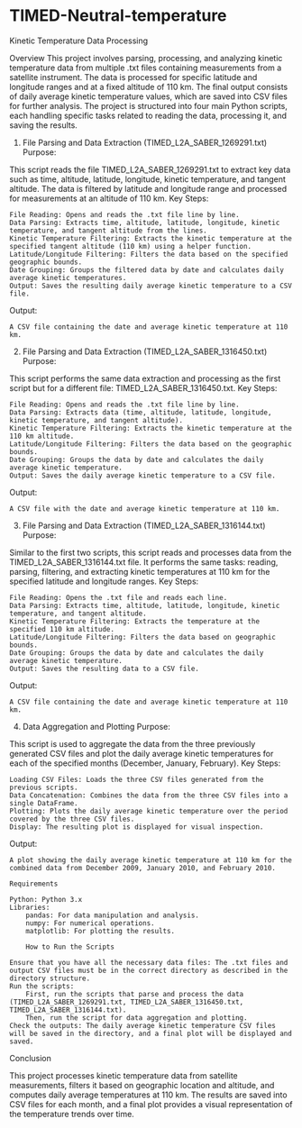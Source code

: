# TIMED-Neutral-temperature
Kinetic Temperature Data Processing

Overview
This project involves parsing, processing, and analyzing kinetic temperature data from multiple .txt files containing measurements from a satellite instrument.
The data is processed for specific latitude and longitude ranges and at a fixed altitude of 110 km. The final output consists of daily average kinetic temperature values, which are saved into CSV files for further analysis.
The project is structured into four main Python scripts, each handling specific tasks related to reading the data, processing it, and saving the results.
1. File Parsing and Data Extraction (TIMED_L2A_SABER_1269291.txt)
Purpose:

This script reads the file TIMED_L2A_SABER_1269291.txt to extract key data such as time, altitude, latitude, longitude, kinetic temperature, and tangent altitude. The data is filtered by latitude and longitude range and processed for measurements at an altitude of 110 km.
Key Steps:

    File Reading: Opens and reads the .txt file line by line.
    Data Parsing: Extracts time, altitude, latitude, longitude, kinetic temperature, and tangent altitude from the lines.
    Kinetic Temperature Filtering: Extracts the kinetic temperature at the specified tangent altitude (110 km) using a helper function.
    Latitude/Longitude Filtering: Filters the data based on the specified geographic bounds.
    Date Grouping: Groups the filtered data by date and calculates daily average kinetic temperatures.
    Output: Saves the resulting daily average kinetic temperature to a CSV file.

Output:

    A CSV file containing the date and average kinetic temperature at 110 km.

2. File Parsing and Data Extraction (TIMED_L2A_SABER_1316450.txt)
Purpose:

This script performs the same data extraction and processing as the first script but for a different file: TIMED_L2A_SABER_1316450.txt.
Key Steps:

    File Reading: Opens and reads the .txt file line by line.
    Data Parsing: Extracts data (time, altitude, latitude, longitude, kinetic temperature, and tangent altitude).
    Kinetic Temperature Filtering: Extracts the kinetic temperature at the 110 km altitude.
    Latitude/Longitude Filtering: Filters the data based on the geographic bounds.
    Date Grouping: Groups the data by date and calculates the daily average kinetic temperature.
    Output: Saves the daily average kinetic temperature to a CSV file.

Output:

    A CSV file with the date and average kinetic temperature at 110 km.

3. File Parsing and Data Extraction (TIMED_L2A_SABER_1316144.txt)
Purpose:

Similar to the first two scripts, this script reads and processes data from the TIMED_L2A_SABER_1316144.txt file. It performs the same tasks: reading, parsing, filtering, and extracting kinetic temperatures at 110 km for the specified latitude and longitude ranges.
Key Steps:

    File Reading: Opens the .txt file and reads each line.
    Data Parsing: Extracts time, altitude, latitude, longitude, kinetic temperature, and tangent altitude.
    Kinetic Temperature Filtering: Extracts the temperature at the specified 110 km altitude.
    Latitude/Longitude Filtering: Filters the data based on geographic bounds.
    Date Grouping: Groups the data by date and calculates the daily average kinetic temperature.
    Output: Saves the resulting data to a CSV file.

Output:

    A CSV file containing the date and average kinetic temperature at 110 km.

4. Data Aggregation and Plotting
Purpose:

This script is used to aggregate the data from the three previously generated CSV files and plot the daily average kinetic temperatures for each of the specified months (December, January, February).
Key Steps:

    Loading CSV Files: Loads the three CSV files generated from the previous scripts.
    Data Concatenation: Combines the data from the three CSV files into a single DataFrame.
    Plotting: Plots the daily average kinetic temperature over the period covered by the three CSV files.
    Display: The resulting plot is displayed for visual inspection.

Output:

    A plot showing the daily average kinetic temperature at 110 km for the combined data from December 2009, January 2010, and February 2010.

    Requirements

    Python: Python 3.x
    Libraries:
        pandas: For data manipulation and analysis.
        numpy: For numerical operations.
        matplotlib: For plotting the results.

        How to Run the Scripts

    Ensure that you have all the necessary data files: The .txt files and output CSV files must be in the correct directory as described in the directory structure.
    Run the scripts:
        First, run the scripts that parse and process the data (TIMED_L2A_SABER_1269291.txt, TIMED_L2A_SABER_1316450.txt, TIMED_L2A_SABER_1316144.txt).
        Then, run the script for data aggregation and plotting.
    Check the outputs: The daily average kinetic temperature CSV files will be saved in the directory, and a final plot will be displayed and saved.

Conclusion

This project processes kinetic temperature data from satellite measurements, filters it based on geographic location and altitude, and computes daily average temperatures at 110 km.
The results are saved into CSV files for each month, and a final plot provides a visual representation of the temperature trends over time.
